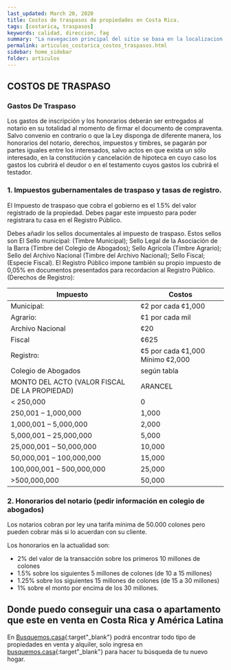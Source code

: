 ```yaml
---
last_updated: March 20, 2020
title: Costos de traspasos de propiedades en Costa Rica.
tags: [costarica, traspasos]
keywords: calidad, direccion, faq
summary: "La navegacion principal del sitio se basa en la localizacion en la que se busca una propiedad, por esa razon colocar la direccion correcta es de mucha importancia para que su propiedad sea vista por las personas correctas."
permalink: articulos_costarica_costos_traspasos.html
sidebar: home_sidebar
folder: articulos
---
```




## COSTOS DE TRASPASO


### Gastos De Traspaso

Los gastos de inscripción y los honorarios deberán ser entregados al notario en su totalidad al momento de firmar el documento de compraventa. Salvo convenio en contrario o que la Ley disponga de diferente manera, los honorarios del notario, derechos, impuestos y timbres, se pagarán por partes iguales entre los interesados, salvo actos en que exista un sólo interesado, en la constitución y cancelación de hipoteca en cuyo caso los gastos los cubrirá el deudor o en el testamento cuyos gastos los cubrirá el testador.

### 1. Impuestos gubernamentales de traspaso y tasas de registro.

El Impuesto de traspaso que cobra el gobierno es el 1.5% del valor registrado de la propiedad. Debes pagar este impuesto para poder registrara tu casa en el Registro Público.

Debes añadir los sellos documentales al impuesto de traspaso. Estos sellos son El Sello municipal: (Timbre Municipal); Sello Legal de la Asociación de la Barra (Timbre del Colegio de Abogados); Sello Agrícola (Timbre Agrario); Sello del Archivo Nacional (Timbre del Archivo Nacional); Sello Fiscal; (Especie Fiscal). El Registro Público impone también su propio impuesto de 0,05% en documentos presentados para recordacion al Registro Público. (Derechos de Registro):



Impuesto | Costos
---------------- | ------------
Municipal: |  ¢2 por cada ¢1,000
Agrario:  | ¢1 por cada mil
Archivo Nacional |  ¢20
Fiscal |  ¢625
Registro: |  ¢5 por cada ¢1,000 Mínimo ¢2,000
Colegio de Abogados |  según tabla
MONTO DEL ACTO (VALOR FISCAL DE LA PROPIEDAD) | 	ARANCEL
< 250,000  | 	0
250,001 – 1,000,000  | 	1,000
1,000,001 – 5,000,000  | 	2,000
5,000,001 – 25,000,000 | 5,000
25,000,001 – 50,000,000  | 	10,000
50,000,001 – 100,000,000 | 15,000
100,000,001 – 500,000,000 | 25,000
>500,000,000 | 50,000

### 2. Honorarios del notario (pedir información en colegio de abogados)

Los notarios cobran por ley una tarifa mínima de 50.000 colones pero pueden cobrar más si lo acuerdan con su cliente. 

Los honorarios en la actualidad son:

* 2% del valor de la transacción sobre los primeros 10 millones de colones
* 1.5% sobre los siguientes 5 millones de colones (de 10 a 15 millones)
* 1.25% sobre los siguientes 15 millones de colones (de 15 a 30 millones)
* 1% sobre el monto por encima de los 30 millones.


## Donde puedo conseguir una casa o apartamento que este en venta en Costa Rica y América Latina

En [Busquemos.casa](https://busquemos.casa/cri/es){:target"_blank"} podrá encontrar todo tipo de propiedades en venta y alquiler, solo ingresa en [busquemos.casa](https://busquemos.casa/cri/es){:target"_blank"} para hacer tu búsqueda de tu nuevo hogar.